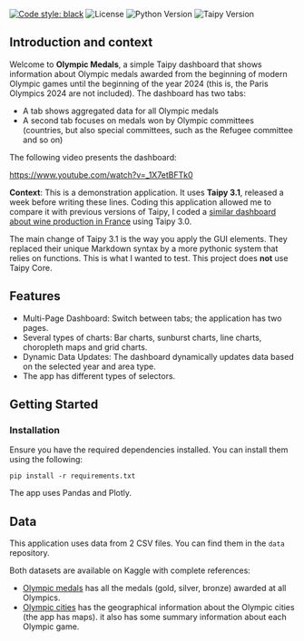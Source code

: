 [![Code style: black](https://img.shields.io/badge/code%20style-black-000000.svg)](https://github.com/psf/black)
![License](https://img.shields.io/badge/License-MIT-blue.svg)
![Python Version](https://img.shields.io/badge/Python-3.11%2B-blue.svg)
![Taipy Version](https://img.shields.io/badge/Taipy-3.1-blue.svg)

## Introduction and context

Welcome to **Olympic Medals**, a simple Taipy dashboard that shows information about Olympic medals awarded from the beginning of modern Olympic games until the beginning of the year 2024 (this is, the Paris Olympics 2024 are not included). The dashboard has two tabs:

* A tab shows aggregated data for all Olympic medals
* A second tab focuses on medals won by Olympic committees (countries, but also special committees, such as the Refugee committee and so on)

The following video presents the dashboard:

https://www.youtube.com/watch?v=_1X7etBFTk0

**Context**: This is a demonstration application. It uses **Taipy 3.1**, released a week before writing these lines. Coding this application allowed me to compare it with previous versions of Taipy, I coded a [similar dashboard about wine production in France](https://github.com/enarroied/taipy_wine_app) using Taipy 3.0.

The main change of Taipy 3.1 is the way you apply the GUI elements. They replaced their unique Markdown syntax by a more pythonic system that relies on functions. This is what I wanted to test. This project does **not** use Taipy Core.


## Features

* Multi-Page Dashboard: Switch between tabs; the application has two pages.
* Several types of charts: Bar charts, sunburst charts, line charts, choropleth maps and grid charts.
* Dynamic Data Updates: The dashboard dynamically updates data based on the selected year and area type. 
* The app has different types of selectors.

## Getting Started

### Installation

Ensure you have the required dependencies installed. You can install them using the following:

`pip install -r requirements.txt`

The app uses Pandas and Plotly.


## Data

This application uses data from 2 CSV files. You can find them in the `data` repository.

Both datasets are available on Kaggle with complete references:

* [Olympic medals](https://www.kaggle.com/datasets/ericnarro/all-olympic-medals-until-2024-before-paris-games) has all the medals (gold, silver, bronze) awarded at all Olympics.
* [Olympic cities](https://www.kaggle.com/datasets/ericnarro/olympic-cities-summary) has the geographical information about the Olympic cities (the app has maps). it also has some summary information about each Olympic game.
